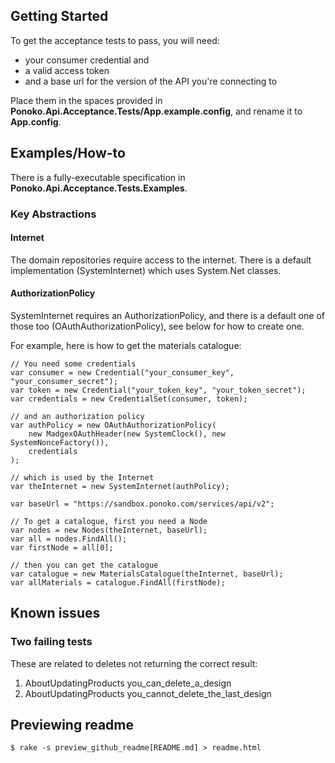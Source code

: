 ## Getting Started

To get the acceptance tests to pass, you will need: 

* your consumer credential and 
* a valid access token
* and a base url for the version of the API you're connecting to

Place them in the spaces provided in __Ponoko.Api.Acceptance.Tests/App.example.config__, and rename it to __App.config__.

## Examples/How-to

There is a fully-executable specification in __Ponoko.Api.Acceptance.Tests.Examples__.

### Key Abstractions

#### Internet
The domain repositories require access to the internet. 
There is a default implementation (SystemInternet) which uses System.Net classes.

#### AuthorizationPolicy
SystemInternet requires an AuthorizationPolicy, and there is a default one of those too (OAuthAuthorizationPolicy), 
see below for how to create one.

For example, here is how to get the materials catalogue:

	// You need some credentials 
	var consumer = new Credential("your_consumer_key", "your_consumer_secret");
	var token = new Credential("your_token_key", "your_token_secret");
	var credentials = new CredentialSet(consumer, token);
	
	// and an authorization policy
	var authPolicy = new OAuthAuthorizationPolicy(
		new MadgexOAuthHeader(new SystemClock(), new SystemNonceFactory()),
		credentials
	);

	// which is used by the Internet
	var theInternet = new SystemInternet(authPolicy);
	
	var baseUrl = "https://sandbox.ponoko.com/services/api/v2";
	
	// To get a catalogue, first you need a Node			
	var nodes = new Nodes(theInternet, baseUrl);
	var all = nodes.FindAll();
	var firstNode = all[0];
	
	// then you can get the catalogue
	var catalogue = new MaterialsCatalogue(theInternet, baseUrl);
	var allMaterials = catalogue.FindAll(firstNode);			      

## Known issues

### Two failing tests

These are related to deletes not returning the correct result:

1. AboutUpdatingProducts you_can_delete_a_design
1. AboutUpdatingProducts you_cannot_delete_the_last_design  

## Previewing readme

    $ rake -s preview_github_readme[README.md] > readme.html